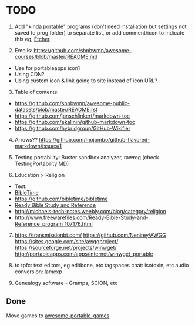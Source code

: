  
# TODO

1. Add "kinda portable" programs (don't need installation but settings not saved to prog folder)
to separate list, or add comment/icon to indicate this
eg, [Etcher](https://www.portablefreeware.com/forums/viewtopic.php?p=84074)

2. Emojis: https://github.com/shnbwmn/awesome-courses/blob/master/README.md
  * Use for portableapps icon?
  * Using CDN?
  * Using custom icon & link going to site instead of icon URL?

3. Table of contents:
 * https://github.com/shnbwmn/awesome-public-datasets/blob/master/README.rst
 * https://github.com/jonschlinkert/markdown-toc
 * https://github.com/ekalinin/github-markdown-toc
 * https://github.com/hybridgroup/GitHub-Wikifier

4. Arrows?? https://github.com/mojombo/github-flavored-markdown/issues/1

5. Testing portability: Buster sandbox analyzer, rawreg (check TestingPortability MD)

6. Education > Religion
  * Test: 
  * [BibleTime](http://bibletime.info/)
  * https://github.com/bibletime/bibletime
  * [Ready Bible Study and Reference](http://www.softpedia.com/get/Others/Home-Education/Ready-Bible-Study-and-Reference.shtml)
  * http://michaels-tech-notes.weebly.com/blog/category/religion
  * http://www.freewarefiles.com/Ready-Bible-Study-and-Reference_program_107176.html
  
7. https://transmissionbt.com/
https://github.com/Nenirey/AWGG
https://sites.google.com/site/awggproject/
https://sourceforge.net/projects/winwget/
http://portableapps.com/apps/internet/winwget_portable

8. to tpfc: text editors, eg editbone, etc
tagspaces
chat: isotoxin, etc
audio conversion: lamexp

9. Genealogy software - Gramps, SCION, etc

## Done

<s>Move games to [awesome-portable-games](https://github.com/shnbwmn/awesome-portable-games)</s>
